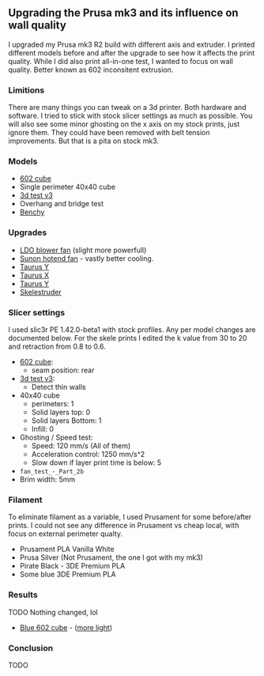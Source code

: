 ## Upgrading the Prusa mk3 and its influence on wall quality

I upgraded my Prusa mk3 R2 build with different axis and extruder. I printed different models before and after the upgrade to see how it affects the print quality. While I did also print all-in-one test, I wanted to focus on wall quality. Better known as 602 inconsitent extrusion.

### Limitions

There are many things you can tweak on a 3d printer. Both hardware and software. I tried to stick with stock slicer settings as much as possible. You will also see some minor ghosting on the x axis on my stock prints, just ignore them. They could have been removed with belt tension improvements. But that is a pita on stock mk3.

### Models

* [602 cube](https://www.thingiverse.com/thing:3296697/files)
* Single perimeter 40x40 cube 
* [3d test v3](https://www.thingiverse.com/thing:1363023)
* Overhang and bridge test
* [Benchy](http://www.3dbenchy.com/)

### Upgrades

* [LDO blower fan](https://zaribo.com/electronics/88-radial-cooling-fan-5v-mk3.html) (slight more powerfull)
* [Sunon hotend fan](https://zaribo.com/home/127-sunon-5v-40mm-x-40mm-fan.html) - vastly better cooling.
* [Taurus Y](https://www.thingiverse.com/thing:3269389)
* [Taurus X](https://www.thingiverse.com/thing:3308841)
* [Taurus Y](https://www.thingiverse.com/thing:3321711)
* [Skelestruder](https://www.thingiverse.com/thing:2845416)

### Slicer settings

I used slic3r PE 1.42.0-beta1 with stock profiles. Any per model changes are documented below. For the skele prints I edited the k value from 30 to 20 and retraction from 0.8 to 0.6.

- [602 cube](https://www.thingiverse.com/thing:3296697/files): 
  - seam position: rear
- [3d test v3](https://www.thingiverse.com/thing:1363023):
  - Detect thin walls
- 40x40 cube
  - perimeters:	1
  - Solid layers top: 	0
  - Solid layers Bottom: 	1
  - Infill: 	0
- Ghosting / Speed test:
  - Speed: 120 mm/s (All of them)
  - Acceleration control: 1250 mm/s^2
  - Slow down if layer print time is below: 5
 - `fan_test_-_Part_2b`
  - Brim width: 5mm

### Filament

To eliminate filament as a variable, I used Prusament for some before/after prints. I could not see any difference in Prusament vs cheap local, with focus on external perimeter qualty.

 * Prusament PLA Vanilla White
 * Prusa Silver (Not Prusament, the one I got with my mk3)
 * Pirate Black - 3DE Premium PLA
 * Some blue 3DE Premium PLA

### Results

TODO
Nothing changed, lol

* [Blue 602 cube](https://cdn.knightlab.com/libs/juxtapose/latest/embed/index.html?uid=9317ddc4-7fa7-11e9-8804-0edaf8f81e27) - ([more light](https://cdn.knightlab.com/libs/juxtapose/latest/embed/index.html?uid=4b2ed206-7fac-11e9-8804-0edaf8f81e27))

### Conclusion

TODO
